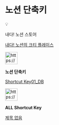 # 노션 단축키

<aside>
💡

내다! 노션 스토어

[내다! 노션의 크티 플레이스](https://ctee.kr/place/naeda_e)

</aside>

<aside>
<img src="https://www.notion.so/icons/keyboard_gray.svg" alt="https://www.notion.so/icons/keyboard_gray.svg" width="40px" />

**노션 단축키**

[Shortcut Key01_DB](%E1%84%82%E1%85%A9%E1%84%89%E1%85%A7%E1%86%AB%20%E1%84%83%E1%85%A1%E1%86%AB%E1%84%8E%E1%85%AE%E1%86%A8%E1%84%8F%E1%85%B5%2016cae00fc56a80d5bb15d0eddff13c65/Shortcut%20Key01_DB%2016cae00fc56a802099eac3e7b95de57c.csv)

</aside>

<aside>
<img src="https://www.notion.so/icons/keyboard_gray.svg" alt="https://www.notion.so/icons/keyboard_gray.svg" width="40px" />

**ALL Shortcut Key** 

[제목 없음](%E1%84%82%E1%85%A9%E1%84%89%E1%85%A7%E1%86%AB%20%E1%84%83%E1%85%A1%E1%86%AB%E1%84%8E%E1%85%AE%E1%86%A8%E1%84%8F%E1%85%B5%2016cae00fc56a80d5bb15d0eddff13c65/%E1%84%8C%E1%85%A6%E1%84%86%E1%85%A9%E1%86%A8%20%E1%84%8B%E1%85%A5%E1%86%B9%E1%84%8B%E1%85%B3%E1%86%B7%2016cae00fc56a80ee8e6bea724b0d5fec.csv)

</aside>
